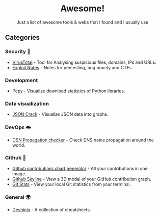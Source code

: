 <h1 align="center">Awesome!</h1>

<div align="center">Just a list of awesome tools & webs that I found and I usually use</div>

## Categories

### Security 🔐
- [VirusTotal](https://www.virustotal.com/) - Tool for Analysing suspicious files, domains, IPs and URLs.
- [Exploit Notes](https://exploit-notes.hdks.org/) - Notes for pentesting, bug bounty and CTFs.

### Development
- [Pepy](https://pepy.tech/) - Visualize download statistics of Python libraries.

### Data visualization
- [JSON Crack](https://jsoncrack.com/) - Visualize JSON data into graphs.

### DevOps ☁️
- [DSN Propagation checker](https://www.whatsmydns.net/) - Check DNS name propagation around the world.

### Github 🐙
- [Github contributions chart generator](https://github-contributions.vercel.app/) - All your contributions in one image.
- [Github Skyline](https://skyline.github.com/) - View a 3D model of your GitHub contribution graph.
- [Git Stats](https://github.com/IonicaBizau/git-stats) - View your local Git statistics from your terminal.

### General 🌍
- [Devhints](https://devhints.io/) - A collection of cheatsheets.
